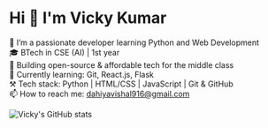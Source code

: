 # Hi 👋 I'm Vicky Kumar

🚀 I’m a passionate developer learning Python and Web Development  
🎓 BTech in CSE (AI) | 1st year  
📌 Building open-source & affordable tech for the middle class  
🌱 Currently learning: Git, React.js, Flask  
⚒️ Tech stack: Python | HTML/CSS | JavaScript | Git & GitHub  
📫 How to reach me: dahiyavishal916@gmail.com

<!-- GitHub Stats -->
![Vicky's GitHub stats](https://github-readme-stats.vercel.app/api?username=KumarCreator1&show_icons=true&theme=github_dark)
